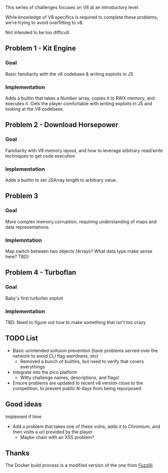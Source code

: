 This series of challenges focuses on V8 at an introductory level.

While knowledge of V8 specifics is required to complete these problems, we're trying to avoid overfitting to v8.

Not intended to be too difficult. 

## Problem 1 - Kit Engine
### Goal
Basic familiarity with the v8 codebase & writing exploits in JS
### Implementation
Adds a builtin that takes a Number array, copies it to RWX memory, and executes it. Gets the player comfortable with writing exploits in JS and looking at the V8 codebase.

## Problem 2 - Download Horsepower
### Goal
Familiarity with V8 memory layout, and how to leverage arbitrary read/write techniques to get code execution
### Implementation
Adds a builtin to set JSArray length to arbitrary value. 

## Problem 3
### Goal
More complex memory corruption, requiring understanding of maps and data representations.
### Implemntation
Map switch between two objects (Arrays? What data type make sense here? TBD)

## Problem 4 - Turboflan
### Goal
Baby's first turbofan exploit
### Implementation
TBD. Need to figure out how to make something that isn't too crazy

## TODO List
- Basic unintended soltuion prevention (have problems served over the network to avoid CLI flag weirdness, etc)
    - Removed a bunch of builtins, but need to verify that covers everythings
- Integrate into the pico platform
    - Witty challenge names, descriptions, and flags!
- Ensure problems are updated to recent v8 version close to the competition, to prevent public N-days from being repurposed

## Good ideas
Implement if time
- Add a problem that takes one of these vulns, adds it to Chromium, and then visits a url provided by the player
    - Maybe chain with an XSS problem?

## Thanks
The Docker build process is a modified version of the one from [Fuzzilli](https://github.com/googleprojectzero/fuzzilli/tree/master/Cloud/Docker/V8Builder)